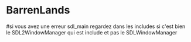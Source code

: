 # BarrenLands
#si vous avez une erreur sdl_main regardez dans les includes si c'est bien le SDL2WindowManager qui est include et pas le SDLWindowManager